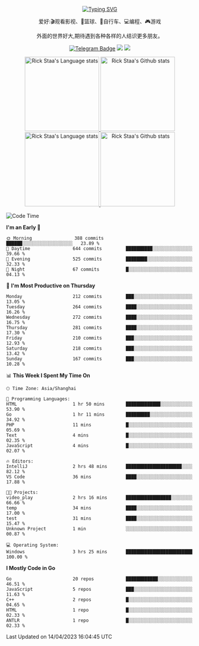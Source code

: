 <div align="center"> 

[![Typing SVG](https://readme-typing-svg.herokuapp.com?size=25&duration=2500&color=eeeeee&vCenter=true&width=200&height=40&lines=Hi+there+%F0%9F%91%8B%F0%9F%8F%BB;I'm+DanBai)](https://git.io/typing-svg)

爱好:🎬观看影视、🏀篮球、🚴自行车、💻编程、🎮游戏

外面的世界好大,期待遇到各种各样的人结识更多朋友。

[![Telegram Badge](https://img.shields.io/badge/-Telegram-blue?style=flat&logo=Telegram&logoColor=white)](https://t.me/danbai9420) 
[![](https://img.shields.io/badge/-Blog-brightgreen?style=flat&logo=Blogger&logoColor=white)](https://p00q.cn)
[![](https://img.shields.io/badge/-Email-red?style=flat&logo=Mail.Ru&logoColor=white)](mailto:danbai@88.com)
</div>

<!-- Light Mode -->
<div align="center"> 
<a href="https://github.com/anuraghazra/github-readme-stats#gh-light-mode-only">
<img height=200 src="https://github-readme-stats-git-master-rstaa-rickstaa.vercel.app/api/top-langs/?username=danbai225&layout=compact&langs_count=10&hide_border=1&role=OWNER,COLLABORATOR#gh-light-mode-only" alt="Rick Staa's Language stats" />
</a>
<a href="https://github.com/anuraghazra/github-readme-stats#gh-light-mode-only">
<img height=200 src="https://github-readme-stats-git-master-rstaa-rickstaa.vercel.app/api?username=danbai225&show_icons=true&count_private=true&line_height=28&hide_border=1&include_all_commits=true&card_width=450&role=OWNER,COLLABORATOR&exclude_repo=github-readme-stats#gh-light-mode-only" alt="Rick Staa's Github stats" />
</a>
</div>

<!-- Dark Mode -->
<div align="center"> 
<a href="https://github.com/anuraghazra/github-readme-stats#gh-dark-mode-only">
<img height=200 src="https://github-readme-stats-git-master-rstaa-rickstaa.vercel.app/api/top-langs/?username=danbai225&layout=compact&langs_count=10&hide_border=1&role=OWNER,COLLABORATOR&theme=github_dark#gh-dark-mode-only" alt="Rick Staa's Language stats" />
</a>
<a href="https://github.com/anuraghazra/github-readme-stats#gh-dark-mode-only">
<img height=200 src="https://github-readme-stats-git-master-rstaa-rickstaa.vercel.app/api?username=danbai225&show_icons=true&count_private=true&line_height=28&hide_border=1&include_all_commits=true&card_width=450&role=OWNER,COLLABORATOR&exclude_repo=github-readme-stats&theme=github_dark#gh-dark-mode-only" alt="Rick Staa's Github stats" />
</a>
</div>

<!--START_SECTION:waka-->
![Code Time](http://img.shields.io/badge/Code%20Time-162%20hrs%2042%20mins-blue)

**I'm an Early 🐤** 

```text
🌞 Morning                388 commits         ██████░░░░░░░░░░░░░░░░░░░   23.89 % 
🌆 Daytime                644 commits         ██████████░░░░░░░░░░░░░░░   39.66 % 
🌃 Evening                525 commits         ████████░░░░░░░░░░░░░░░░░   32.33 % 
🌙 Night                  67 commits          █░░░░░░░░░░░░░░░░░░░░░░░░   04.13 % 
```
📅 **I'm Most Productive on Thursday** 

```text
Monday                   212 commits         ███░░░░░░░░░░░░░░░░░░░░░░   13.05 % 
Tuesday                  264 commits         ████░░░░░░░░░░░░░░░░░░░░░   16.26 % 
Wednesday                272 commits         ████░░░░░░░░░░░░░░░░░░░░░   16.75 % 
Thursday                 281 commits         ████░░░░░░░░░░░░░░░░░░░░░   17.30 % 
Friday                   210 commits         ███░░░░░░░░░░░░░░░░░░░░░░   12.93 % 
Saturday                 218 commits         ███░░░░░░░░░░░░░░░░░░░░░░   13.42 % 
Sunday                   167 commits         ███░░░░░░░░░░░░░░░░░░░░░░   10.28 % 
```


📊 **This Week I Spent My Time On** 

```text
🕑︎ Time Zone: Asia/Shanghai

💬 Programming Languages: 
HTML                     1 hr 50 mins        █████████████░░░░░░░░░░░░   53.90 % 
Go                       1 hr 11 mins        █████████░░░░░░░░░░░░░░░░   34.92 % 
PHP                      11 mins             █░░░░░░░░░░░░░░░░░░░░░░░░   05.69 % 
Text                     4 mins              █░░░░░░░░░░░░░░░░░░░░░░░░   02.35 % 
JavaScript               4 mins              █░░░░░░░░░░░░░░░░░░░░░░░░   02.07 % 

🔥 Editors: 
IntelliJ                 2 hrs 48 mins       █████████████████████░░░░   82.12 % 
VS Code                  36 mins             ████░░░░░░░░░░░░░░░░░░░░░   17.88 % 

🐱‍💻 Projects: 
video_play               2 hrs 16 mins       █████████████████░░░░░░░░   66.66 % 
temp                     34 mins             ████░░░░░░░░░░░░░░░░░░░░░   17.00 % 
test                     31 mins             ████░░░░░░░░░░░░░░░░░░░░░   15.47 % 
Unknown Project          1 min               ░░░░░░░░░░░░░░░░░░░░░░░░░   00.87 % 

💻 Operating System: 
Windows                  3 hrs 25 mins       █████████████████████████   100.00 % 
```

**I Mostly Code in Go** 

```text
Go                       20 repos            ████████████░░░░░░░░░░░░░   46.51 % 
JavaScript               5 repos             ███░░░░░░░░░░░░░░░░░░░░░░   11.63 % 
C++                      2 repos             █░░░░░░░░░░░░░░░░░░░░░░░░   04.65 % 
HTML                     1 repo              █░░░░░░░░░░░░░░░░░░░░░░░░   02.33 % 
ANTLR                    1 repo              █░░░░░░░░░░░░░░░░░░░░░░░░   02.33 % 
```




 Last Updated on 14/04/2023 16:04:45 UTC
<!--END_SECTION:waka-->
